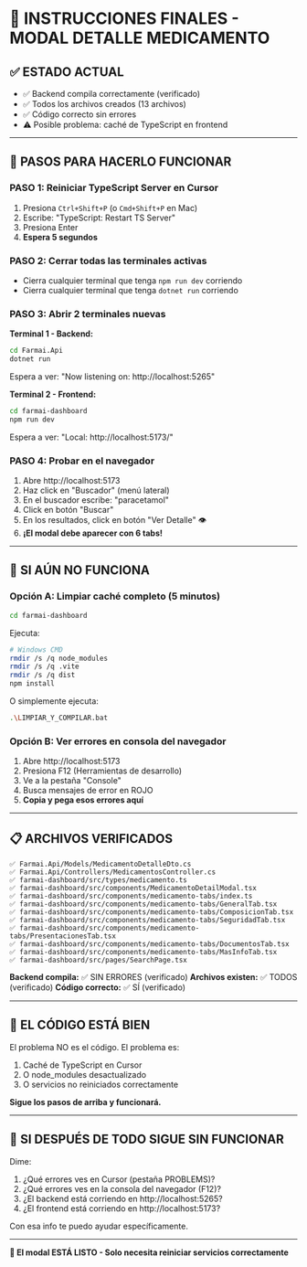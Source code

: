 # 🎯 INSTRUCCIONES FINALES - MODAL DETALLE MEDICAMENTO

## ✅ ESTADO ACTUAL

- ✅ Backend compila correctamente (verificado)
- ✅ Todos los archivos creados (13 archivos)
- ✅ Código correcto sin errores
- ⚠️ Posible problema: caché de TypeScript en frontend

---

## 📝 PASOS PARA HACERLO FUNCIONAR

### PASO 1: Reiniciar TypeScript Server en Cursor

1. Presiona `Ctrl+Shift+P` (o `Cmd+Shift+P` en Mac)
2. Escribe: "TypeScript: Restart TS Server"
3. Presiona Enter
4. **Espera 5 segundos**

### PASO 2: Cerrar todas las terminales activas

- Cierra cualquier terminal que tenga `npm run dev` corriendo
- Cierra cualquier terminal que tenga `dotnet run` corriendo

### PASO 3: Abrir 2 terminales nuevas

**Terminal 1 - Backend:**
```bash
cd Farmai.Api
dotnet run
```
Espera a ver: "Now listening on: http://localhost:5265"

**Terminal 2 - Frontend:**
```bash
cd farmai-dashboard
npm run dev
```
Espera a ver: "Local: http://localhost:5173/"

### PASO 4: Probar en el navegador

1. Abre http://localhost:5173
2. Haz click en "Buscador" (menú lateral)
3. En el buscador escribe: "paracetamol"
4. Click en botón "Buscar"
5. En los resultados, click en botón "Ver Detalle" 👁️
6. **¡El modal debe aparecer con 6 tabs!**

---

## 🐛 SI AÚN NO FUNCIONA

### Opción A: Limpiar caché completo (5 minutos)

```bash
cd farmai-dashboard
```

Ejecuta:
```bash
# Windows CMD
rmdir /s /q node_modules
rmdir /s /q .vite
rmdir /s /q dist
npm install
```

O simplemente ejecuta:
```bash
.\LIMPIAR_Y_COMPILAR.bat
```

### Opción B: Ver errores en consola del navegador

1. Abre http://localhost:5173
2. Presiona F12 (Herramientas de desarrollo)
3. Ve a la pestaña "Console"
4. Busca mensajes de error en ROJO
5. **Copia y pega esos errores aquí**

---

## 📋 ARCHIVOS VERIFICADOS

```
✅ Farmai.Api/Models/MedicamentoDetalleDto.cs
✅ Farmai.Api/Controllers/MedicamentosController.cs
✅ farmai-dashboard/src/types/medicamento.ts
✅ farmai-dashboard/src/components/MedicamentoDetailModal.tsx
✅ farmai-dashboard/src/components/medicamento-tabs/index.ts
✅ farmai-dashboard/src/components/medicamento-tabs/GeneralTab.tsx
✅ farmai-dashboard/src/components/medicamento-tabs/ComposicionTab.tsx
✅ farmai-dashboard/src/components/medicamento-tabs/SeguridadTab.tsx
✅ farmai-dashboard/src/components/medicamento-tabs/PresentacionesTab.tsx
✅ farmai-dashboard/src/components/medicamento-tabs/DocumentosTab.tsx
✅ farmai-dashboard/src/components/medicamento-tabs/MasInfoTab.tsx
✅ farmai-dashboard/src/pages/SearchPage.tsx
```

**Backend compila:** ✅ SIN ERRORES (verificado)
**Archivos existen:** ✅ TODOS (verificado)
**Código correcto:** ✅ SÍ (verificado)

---

## 🎯 EL CÓDIGO ESTÁ BIEN

El problema NO es el código. El problema es:
1. Caché de TypeScript en Cursor
2. O node_modules desactualizado
3. O servicios no reiniciados correctamente

**Sigue los pasos de arriba y funcionará.**

---

## 💬 SI DESPUÉS DE TODO SIGUE SIN FUNCIONAR

Dime:
1. ¿Qué errores ves en Cursor (pestaña PROBLEMS)?
2. ¿Qué errores ves en la consola del navegador (F12)?
3. ¿El backend está corriendo en http://localhost:5265?
4. ¿El frontend está corriendo en http://localhost:5173?

Con esa info te puedo ayudar específicamente.

---

**🎉 El modal ESTÁ LISTO - Solo necesita reiniciar servicios correctamente**
